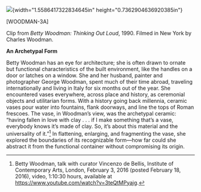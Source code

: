 ![](media/image1.png){width="1.5586417322834645in" height="0.7362904636920385in"}

\[WOODMAN-3A\]

Clip from *Betty Woodman:* *Thinking Out Loud*, 1990. Filmed in New York by Charles Woodman.

**An Archetypal Form**

Betty Woodman has an eye for architecture; she is often drawn to ornate but functional characteristics of the built environment, like the handles on a door or latches on a window. She and her husband, painter and photographer George Woodman, spent much of their time abroad, traveling internationally and living in Italy for six months out of the year. She encountered vases everywhere, across place and history, as ceremonial objects and utilitarian forms. With a history going back millennia, ceramic vases pour water into fountains, flank doorways, and line the tops of Roman frescoes. The vase, in Woodman’s view, was the archetypal ceramic: “having fallen in love with clay . . . if I make something that’s a vase, everybody knows it’s made of clay. So, it’s about this material and the universality of it.”[^1] In flattening, enlarging, and fragmenting the vase, she explored the boundaries of its recognizable form—how far could she abstract it from the functional container without compromising its origin.

[^1]: Betty Woodman, talk with curator Vincenzo de Bellis, Institute of Contemporary Arts, London, February 3, 2016 (posted February 18, 2016), video, 1:10:30 hours, available at https://www.youtube.com/watch?v=3teQtMPyajg.
